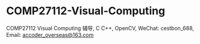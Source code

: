 # COMP27112-Visual-Computing
COMP27112 Visual Computing 辅导, C C++, OpenCV, WeChat: cestbon_688, Email: accoder_overseas@163.com
